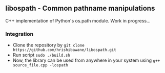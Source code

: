 ## libospath - Common pathname manipulations

C++ implementation of Python's os.path module.
Work in progress...

### Integration

- Clone the repository by ```git clone https://github.com/hrishibawane/libospath.git```
- Run script ```sudo ./build.sh```
- Now, the library can be used from anywhere in your system using ```g++ source_file.cpp -lospath```

